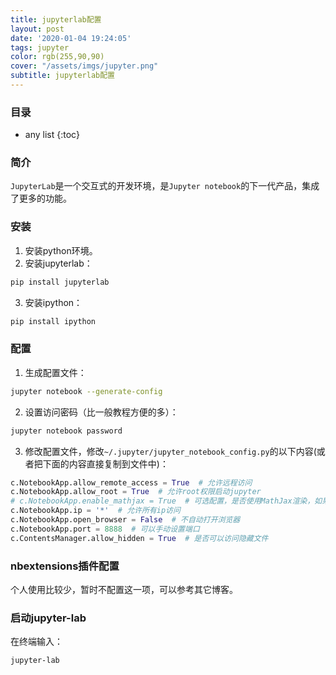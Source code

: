 ```yaml
---
title: jupyterlab配置
layout: post
date: '2020-01-04 19:24:05'
tags: jupyter
color: rgb(255,90,90)
cover: "/assets/imgs/jupyter.png"
subtitle: jupyterlab配置
---
```


### 目录

* any list
{:toc}

### 简介

`JupyterLab`是一个交互式的开发环境，是`Jupyter notebook`的下一代产品，集成了更多的功能。

### 安装

  1. 安装python环境。
  2. 安装jupyterlab：
```sh
pip install jupyterlab
```
  3. 安装ipython：
```sh
pip install ipython
```

### 配置

  1. 生成配置文件：
```sh
jupyter notebook --generate-config
```
  2. 设置访问密码（比一般教程方便的多）：
```sh
jupyter notebook password
```
  3. 修改配置文件，修改`~/.jupyter/jupyter_notebook_config.py`的以下内容(或者把下面的内容直接复制到文件中)：
```python
c.NotebookApp.allow_remote_access = True  # 允许远程访问
c.NotebookApp.allow_root = True  # 允许root权限启动jupyter
# c.NotebookApp.enable_mathjax = True  # 可选配置，是否使用MathJax渲染，如果网络比较慢就不用开启啦，本地的话没问题
c.NotebookApp.ip = '*'  # 允许所有ip访问
c.NotebookApp.open_browser = False  # 不自动打开浏览器
c.NotebookApp.port = 8888  # 可以手动设置端口
c.ContentsManager.allow_hidden = True  # 是否可以访问隐藏文件
```

### nbextensions插件配置

个人使用比较少，暂时不配置这一项，可以参考其它博客。

### 启动jupyter-lab

在终端输入：

```sh
jupyter-lab
```
